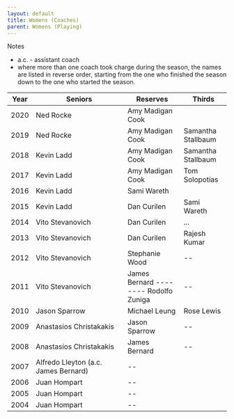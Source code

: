 ```yaml
---
layout: default
title: Womens (Coaches)
parent: Womens (Playing)
---
```


Notes
* a.c. - assistant coach
* where more than one coach took charge during the season,
 the names are listed in reverse order, starting from the one who
  finished the season down to the one who started the season.


| Year |  Seniors                     | Reserves                      | Thirds     |
|------|--------------------------------------|---------------------------------------|--------------------|
| 2020 | Ned Rocke                            | Amy Madigan Cook                      |  |
| 2019 | Ned Rocke                            | Amy Madigan Cook                      | Samantha Stallbaum |
| 2018 | Kevin Ladd                           | Amy Madigan Cook                      | Samantha Stallbaum |
| 2017 | Kevin Ladd                           | Amy Madigan Cook                      | Tom Solopotias     |
| 2016 | Kevin Ladd                           | Sami Wareth                           |                    |
| 2015 | Kevin Ladd                           | Dan Curilen                           | Sami Wareth        |
| 2014 | Vito Stevanovich                     | Dan Curilen                           | ...                |
| 2013 | Vito Stevanovich                     | Dan Curilen                           | Rajesh Kumar       |
| 2012 | Vito Stevanovich                     | Stephanie Wood                        | --                 |
| 2011 | Vito Stevanovich                     | James Bernard -------- Rodolfo Zuniga | --                 |
| 2010 | Jason Sparrow                        | Michael Leung                         | Rose Lewis         |
| 2009 | Anastasios Christakakis              | Jason Sparrow                         | --                 |
| 2008 | Anastasios Christakakis              | James Bernard                         | --                 |
| 2007 | Alfredo Lleyton (a.c. James Bernard) | --                                    |
| 2006 | Juan Hompart                         | --                                    |
| 2005 | Juan Hompart                         | --                                    |
| 2004 | Juan Hompart                         | --                                    |

